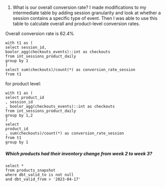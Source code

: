 1. What is our overall conversion rate?
I made modifications to my intermediate table by adding session granularity and look at whether a session contains a specific type of event. Then I was able to use this table to calculate overall and product-level conversion rates.

Overall conversion rate is 62.4%

```
with t1 as (
select session_id,
boolor_agg(checkouts_events)::int as checkouts
from int_sessions_product_daily
group by 1
)
select sum(checkouts)/count(*) as conversion_rate_session
from t1 
```

for product level:
```
with t1 as (
select product_id
, session_id
, boolor_agg(checkouts_events)::int as checkouts
from int_sessions_product_daily
group by 1,2
)
select 
product_id
, sum(checkouts)/count(*) as conversion_rate_session
from t1 
group by 1
```

##### Which products had their inventory change from week 2 to week 3? 

```
select *
from products_snapshot
where dbt_valid_to is not null
and dbt_valid_from > '2023-04-17'
```

